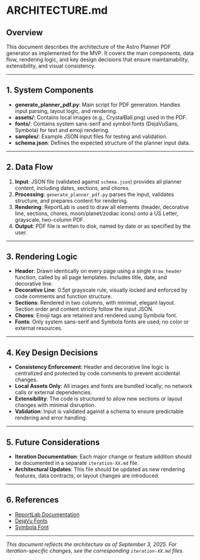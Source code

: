 # ARCHITECTURE.md

## Overview
This document describes the architecture of the Astro Planner PDF generator as implemented for the MVP. It covers the main components, data flow, rendering logic, and key design decisions that ensure maintainability, extensibility, and visual consistency.

---

## 1. System Components

- **generate_planner_pdf.py**: Main script for PDF generation. Handles input parsing, layout logic, and rendering.
- **assets/**: Contains local images (e.g., CrystalBall.png) used in the PDF.
- **fonts/**: Contains system sans-serif and symbol fonts (DejaVuSans, Symbola) for text and emoji rendering.
- **samples/**: Example JSON input files for testing and validation.
- **schema.json**: Defines the expected structure of the planner input data.

---

## 2. Data Flow

1. **Input**: JSON file (validated against `schema.json`) provides all planner content, including dates, sections, and chores.
2. **Processing**: `generate_planner_pdf.py` parses the input, validates structure, and prepares content for rendering.
3. **Rendering**: ReportLab is used to draw all elements (header, decorative line, sections, chores, moon/planet/zodiac icons) onto a US Letter, grayscale, two-column PDF.
4. **Output**: PDF file is written to disk, named by date or as specified by the user.

---

## 3. Rendering Logic

- **Header**: Drawn identically on every page using a single `draw_header` function, called by all page templates. Includes title, date, and decorative line.
- **Decorative Line**: 0.5pt grayscale rule, visually locked and enforced by code comments and function structure.
- **Sections**: Rendered in two columns, with minimal, elegant layout. Section order and content strictly follow the input JSON.
- **Chores**: Emoji tags are retained and rendered using Symbola font.
- **Fonts**: Only system sans-serif and Symbola fonts are used; no color or external resources.

---

## 4. Key Design Decisions

- **Consistency Enforcement**: Header and decorative line logic is centralized and protected by code comments to prevent accidental changes.
- **Local Assets Only**: All images and fonts are bundled locally; no network calls or external dependencies.
- **Extensibility**: The code is structured to allow new sections or layout changes with minimal disruption.
- **Validation**: Input is validated against a schema to ensure predictable rendering and error handling.

---

## 5. Future Considerations

- **Iteration Documentation**: Each major change or feature addition should be documented in a separate `iteration-XX.md` file.
- **Architectural Updates**: This file should be updated as new rendering features, data contracts, or layout changes are introduced.

---

## 6. References
- [ReportLab Documentation](https://www.reportlab.com/documentation/)
- [DejaVu Fonts](https://dejavu-fonts.github.io/)
- [Symbola Font](https://dn-works.com/ufas/)

---

*This document reflects the architecture as of September 3, 2025. For iteration-specific changes, see the corresponding `iteration-XX.md` files.*
